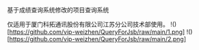 基于成绩查询系统修改的项目查询系统

仅适用于厦门科拓通讯股份有限公司江苏分公司技术部使用。
!()[https://github.com/vip-weizhen/QueryForJsb/raw/main/1.png]
!()[https://github.com/vip-weizhen/QueryForJsb/raw/main/2.png]

